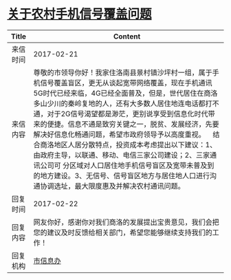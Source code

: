 # <a href="http://www.shangluo.gov.cn/zmhd/ldxxxx.jsp?urltype=leadermail.LeaderMailContentUrl&wbtreeid=1112&leadermailid=4001">关于农村手机信号覆盖问题</a>
| Title |                                                                                                                                                              Content                                                                                                                                                               |
|:-----:|------------------------------------------------------------------------------------------------------------------------------------------------------------------------------------------------------------------------------------------------------------------------------------------------------------------------------------|
| 来信时间  | 2017-02-21                                                                                                                                                                                                                                                                                                                         |
| 来信内容  | 尊敬的市领导你好！我家住洛南县景村镇沙坪村一组，属于手机信号覆盖盲区，更无从谈起宽带网络覆盖，现在手机通讯5G时代已经来临，4G已经全面普及，但是，世代居住在商洛多山少川的秦岭复地的人，还有大多数人居住地连电话都打不通，对于2G信号渴望都是渺茫，更别说享受到信息化时代带来的便捷。信息不通是致穷关键之一，脱贫、发展经济，先要解决好信息化畅通问题，希望市政府领导予以高度重视。    结合商洛地区人居分散特点，投资成本考虑提出以下建议：1、由政府主导，以联通、移动、电信三家公司建设；2、三家通讯公司可 分区域对人口居住地手机信号盲区及宽带未普及到的地方建设。3、无信号、信号盲区地方与居住地人口进行沟通协调选址，最大限度惠及并解决农村通讯问题。 |
| 回复时间  | 2017-02-22                                                                                                                                                                                                                                                                                                                         |
| 回复内容  | 网友你好，感谢你对我们商洛的发展提出宝贵意见，我们会把您的建议及时反馈给相关部门，希望您能够继续支持我们的工作！                                                                                                                                                                                                                                                                           |
| 回复机构  | <a href="../../category/agencies/市信息办.md">市信息办</a>                                                                                                                                                                                                                                                                                 |